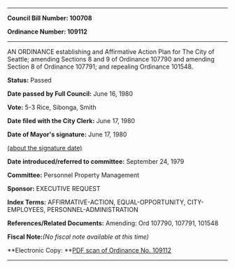 

********

**Council Bill Number: 100708**
   
**Ordinance Number: 109112**
********

 AN ORDINANCE establishing and Affirmative Action Plan for The City of Seattle; amending Sections 8 and 9 of Ordinance 107790 and amending Section 8 of Ordinance 107791; and repealing Ordinance 101548.

**Status:** Passed
   
**Date passed by Full Council:** June 16, 1980
   
**Vote:** 5-3 Rice, Sibonga, Smith
   
**Date filed with the City Clerk:** June 17, 1980
   
**Date of Mayor's signature:** June 17, 1980
   
[(about the signature date)](/~public/approvaldate.htm)
   
   
   
**Date introduced/referred to committee:** September 24, 1979
   
**Committee:** Personnel Property Management
   
**Sponsor:** EXECUTIVE REQUEST
   
   
**Index Terms:** AFFIRMATIVE-ACTION, EQUAL-OPPORTUNITY, CITY-EMPLOYEES, PERSONNEL-ADMINISTRATION

**References/Related Documents:** Amending: Ord 107790, 107791, 101548

**Fiscal Note:**_(No fiscal note available at this time)_

**Electronic Copy: **[PDF scan of Ordinance No. 109112](/~archives/Ordinances/Ord_109112.pdf)

********

